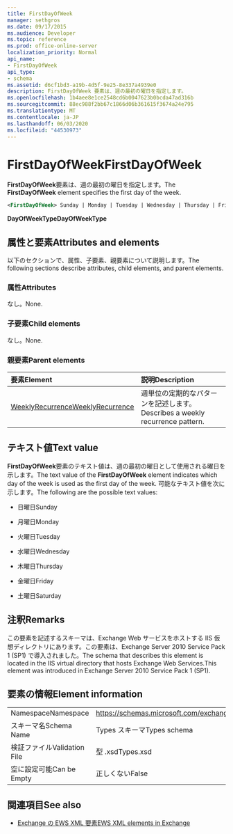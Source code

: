 ```yaml
---
title: FirstDayOfWeek
manager: sethgros
ms.date: 09/17/2015
ms.audience: Developer
ms.topic: reference
ms.prod: office-online-server
localization_priority: Normal
api_name:
- FirstDayOfWeek
api_type:
- schema
ms.assetid: d6cf1bd3-a19b-4d5f-9e25-8e337a4939e0
description: FirstDayOfWeek 要素は、週の最初の曜日を指定します。
ms.openlocfilehash: 1b4aee8e1ce2548cd6b0047623b0bcda47ad316b
ms.sourcegitcommit: 88ec988f2bb67c1866d06b361615f3674a24e795
ms.translationtype: MT
ms.contentlocale: ja-JP
ms.lasthandoff: 06/03/2020
ms.locfileid: "44530973"
---
```

# <a name="firstdayofweek"></a><span data-ttu-id="16462-103">FirstDayOfWeek</span><span class="sxs-lookup"><span data-stu-id="16462-103">FirstDayOfWeek</span></span>

<span data-ttu-id="16462-104">**FirstDayOfWeek**要素は、週の最初の曜日を指定します。</span><span class="sxs-lookup"><span data-stu-id="16462-104">The **FirstDayOfWeek** element specifies the first day of the week.</span></span> 
  
```XML
<FirstDayOfWeek> Sunday | Monday | Tuesday | Wednesday | Thursday | Friday | Saturday</FirstDayOfWeek>
```

 <span data-ttu-id="16462-105">**DayOfWeekType**</span><span class="sxs-lookup"><span data-stu-id="16462-105">**DayOfWeekType**</span></span>
## <a name="attributes-and-elements"></a><span data-ttu-id="16462-106">属性と要素</span><span class="sxs-lookup"><span data-stu-id="16462-106">Attributes and elements</span></span>

<span data-ttu-id="16462-107">以下のセクションで、属性、子要素、親要素について説明します。</span><span class="sxs-lookup"><span data-stu-id="16462-107">The following sections describe attributes, child elements, and parent elements.</span></span>
  
### <a name="attributes"></a><span data-ttu-id="16462-108">属性</span><span class="sxs-lookup"><span data-stu-id="16462-108">Attributes</span></span>

<span data-ttu-id="16462-109">なし。</span><span class="sxs-lookup"><span data-stu-id="16462-109">None.</span></span>
  
### <a name="child-elements"></a><span data-ttu-id="16462-110">子要素</span><span class="sxs-lookup"><span data-stu-id="16462-110">Child elements</span></span>

<span data-ttu-id="16462-111">なし。</span><span class="sxs-lookup"><span data-stu-id="16462-111">None.</span></span>
  
### <a name="parent-elements"></a><span data-ttu-id="16462-112">親要素</span><span class="sxs-lookup"><span data-stu-id="16462-112">Parent elements</span></span>

|<span data-ttu-id="16462-113">**要素**</span><span class="sxs-lookup"><span data-stu-id="16462-113">**Element**</span></span>|<span data-ttu-id="16462-114">**説明**</span><span class="sxs-lookup"><span data-stu-id="16462-114">**Description**</span></span>|
|:-----|:-----|
|[<span data-ttu-id="16462-115">WeeklyRecurrence</span><span class="sxs-lookup"><span data-stu-id="16462-115">WeeklyRecurrence</span></span>](weeklyrecurrence.md) <br/> |<span data-ttu-id="16462-116">週単位の定期的なパターンを記述します。</span><span class="sxs-lookup"><span data-stu-id="16462-116">Describes a weekly recurrence pattern.</span></span>  <br/> |
   
## <a name="text-value"></a><span data-ttu-id="16462-117">テキスト値</span><span class="sxs-lookup"><span data-stu-id="16462-117">Text value</span></span>

<span data-ttu-id="16462-118">**FirstDayOfWeek**要素のテキスト値は、週の最初の曜日として使用される曜日を示します。</span><span class="sxs-lookup"><span data-stu-id="16462-118">The text value of the **FirstDayOfWeek** element indicates which day of the week is used as the first day of the week.</span></span> <span data-ttu-id="16462-119">可能なテキスト値を次に示します。</span><span class="sxs-lookup"><span data-stu-id="16462-119">The following are the possible text values:</span></span> 
  
- <span data-ttu-id="16462-120">日曜日</span><span class="sxs-lookup"><span data-stu-id="16462-120">Sunday</span></span>
    
- <span data-ttu-id="16462-121">月曜日</span><span class="sxs-lookup"><span data-stu-id="16462-121">Monday</span></span>
    
- <span data-ttu-id="16462-122">火曜日</span><span class="sxs-lookup"><span data-stu-id="16462-122">Tuesday</span></span>
    
- <span data-ttu-id="16462-123">水曜日</span><span class="sxs-lookup"><span data-stu-id="16462-123">Wednesday</span></span>
    
- <span data-ttu-id="16462-124">木曜日</span><span class="sxs-lookup"><span data-stu-id="16462-124">Thursday</span></span>
    
- <span data-ttu-id="16462-125">金曜日</span><span class="sxs-lookup"><span data-stu-id="16462-125">Friday</span></span>
    
- <span data-ttu-id="16462-126">土曜日</span><span class="sxs-lookup"><span data-stu-id="16462-126">Saturday</span></span>
    
## <a name="remarks"></a><span data-ttu-id="16462-127">注釈</span><span class="sxs-lookup"><span data-stu-id="16462-127">Remarks</span></span>

<span data-ttu-id="16462-128">この要素を記述するスキーマは、Exchange Web サービスをホストする IIS 仮想ディレクトリにあります。この要素は、Exchange Server 2010 Service Pack 1 (SP1) で導入されました。</span><span class="sxs-lookup"><span data-stu-id="16462-128">The schema that describes this element is located in the IIS virtual directory that hosts Exchange Web Services.This element was introduced in Exchange Server 2010 Service Pack 1 (SP1).</span></span>
  
## <a name="element-information"></a><span data-ttu-id="16462-129">要素の情報</span><span class="sxs-lookup"><span data-stu-id="16462-129">Element information</span></span>

|||
|:-----|:-----|
|<span data-ttu-id="16462-130">Namespace</span><span class="sxs-lookup"><span data-stu-id="16462-130">Namespace</span></span>  <br/> |https://schemas.microsoft.com/exchange/services/2006/types  <br/> |
|<span data-ttu-id="16462-131">スキーマ名</span><span class="sxs-lookup"><span data-stu-id="16462-131">Schema Name</span></span>  <br/> |<span data-ttu-id="16462-132">Types スキーマ</span><span class="sxs-lookup"><span data-stu-id="16462-132">Types schema</span></span>  <br/> |
|<span data-ttu-id="16462-133">検証ファイル</span><span class="sxs-lookup"><span data-stu-id="16462-133">Validation File</span></span>  <br/> |<span data-ttu-id="16462-134">型 .xsd</span><span class="sxs-lookup"><span data-stu-id="16462-134">Types.xsd</span></span>  <br/> |
|<span data-ttu-id="16462-135">空に設定可能</span><span class="sxs-lookup"><span data-stu-id="16462-135">Can be Empty</span></span>  <br/> |<span data-ttu-id="16462-136">正しくない</span><span class="sxs-lookup"><span data-stu-id="16462-136">False</span></span>  <br/> |
   
## <a name="see-also"></a><span data-ttu-id="16462-137">関連項目</span><span class="sxs-lookup"><span data-stu-id="16462-137">See also</span></span>



- [<span data-ttu-id="16462-138">Exchange の EWS XML 要素</span><span class="sxs-lookup"><span data-stu-id="16462-138">EWS XML elements in Exchange</span></span>](ews-xml-elements-in-exchange.md)

